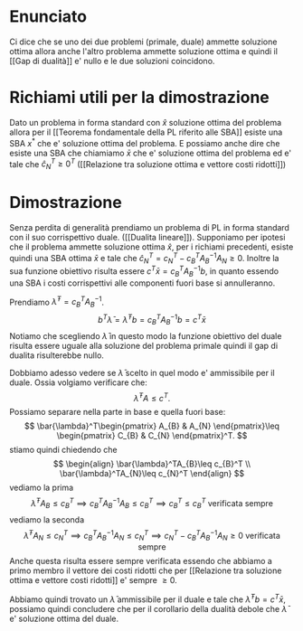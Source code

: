 # Enunciato
Ci dice che se uno dei due problemi (primale, duale) ammette soluzione ottima allora anche l'altro problema ammette soluzione ottima e quindi il [[Gap di dualità]] e' nullo e le due soluzioni coincidono.
# Richiami utili per la dimostrazione
Dato un problema in forma standard con $\hat{x}$ soluzione ottima del problema allora per il [[Teorema fondamentale della PL riferito alle SBA]] esiste una SBA $x^*$ che e' soluzione ottima del problema.
E possiamo anche dire che esiste una SBA che chiamiamo $\bar{x}$ che e' soluzione ottima del problema ed e' tale che $\hat{c}_{N}^T\geq 0^T$ ([[Relazione tra soluzione ottima e vettore costi ridotti]])
# Dimostrazione
Senza perdita di generalità prendiamo un problema di PL in forma standard con il suo corrispettivo duale. ([[Dualita lineare]]).
Supponiamo per ipotesi che il problema ammette soluzione ottima $\hat{x}$, per i richiami precedenti, esiste quindi una SBA ottima $\bar{x}$ e tale che $\hat{c}_{N}^T=c_{N}^T-c_{B}^TA_{B}^{-1}A_{N}\geq 0$.
Inoltre la sua funzione obiettivo risulta essere $c^T\bar{x}=c_{B}^TA_{B}^{-1}b$, in quanto essendo una SBA i costi corrispettivi alle componenti fuori base si annulleranno.

Prendiamo $\bar{\lambda}^T=c_{B}^TA_{B}^{-1}$.
$$
b^T\bar{\lambda}=\bar{\lambda}^Tb=c_{B}^TA_{B}^{-1}b = c^T\bar{x}
$$
Notiamo che scegliendo $\bar{\lambda}$ in questo modo la funzione obiettivo del duale risulta essere uguale alla soluzione del problema primale quindi il gap di dualita risulterebbe nullo.

Dobbiamo adesso vedere se $\bar{\lambda}$ scelto in quel modo e' ammissibile per il duale.
Ossia volgiamo verificare che:
$$
\bar{\lambda}^TA\leq c^T.
$$
Possiamo separare nella parte in base e quella fuori base:
$$
\bar{\lambda}^T\begin{pmatrix}
A_{B} & A_{N}
\end{pmatrix}\leq \begin{pmatrix}
C_{B} & C_{N}
\end{pmatrix}^T.
$$
stiamo quindi chiedendo che 
$$
\begin{align}
\bar{\lambda}^TA_{B}\leq c_{B}^T \\
\bar{\lambda}^TA_{N}\leq c_{N}^T
\end{align}
$$
vediamo la prima
$$
\bar{\lambda}^TA_{B}\leq c_{B}^T 
\implies c_{B}^TA_{B}^{-1}A_{B}\leq c_{B}^T
\implies c_{B}^T\leq c_{B}^T \text{ verificata sempre}
$$
vediamo la seconda
$$
\bar{\lambda}^TA_{N}\leq c_{N}^T
\implies c_{B}^TA_{B}^{-1}A_{N}\leq c_{N}^T \implies c_{N}^T- c_{B}^TA_{B}^{-1}A_{N}\geq 0\text{ verificata sempre}
$$
Anche questa risulta essere sempre verificata essendo che abbiamo a primo membro il vettore dei costi ridotti che per [[Relazione tra soluzione ottima e vettore costi ridotti]] e' sempre $\geq 0$.

Abbiamo quindi trovato un $\bar{\lambda}$ ammissibile per il duale e tale che $\bar{\lambda}^Tb = c^T\bar{x}$, possiamo quindi concludere che per il corollario della dualità debole che $\bar{\lambda}$ e' soluzione ottima del duale.

